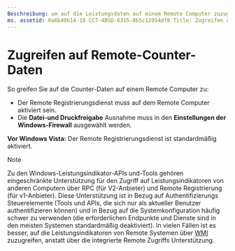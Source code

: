 ```yaml
---
Beschreibung: um auf die Leistungsdaten auf einem Remote Computer zuzugreifen, muss der Remote Registrierungsdienst auf dem Remote Computer aktiviert sein. Die Datei-und Druckfreigabe Ausnahme muss in den Einstellungen der Windows-Firewall ausgewählt werden. vor Windows Vista: der Remote Registrierungsdienst ist standardmäßig aktiviert.
ms. assetid: 0a6b40b14-18 CC7-4BSD-8315-8b5c12954df8 Title: Zugreifen auf Remote-Datenbankdaten. Topic: article ms. Date: 08/17/2020
---
```


# <a name="accessing-remote-counter-data"></a>Zugreifen auf Remote-Counter-Daten

So greifen Sie auf die Counter-Daten auf einem Remote Computer zu:

- Der Remote Registrierungsdienst muss auf dem Remote Computer aktiviert sein.
- Die **Datei-und Druckfreigabe** Ausnahme muss in den **Einstellungen der Windows-Firewall** ausgewählt werden.

**Vor Windows Vista:** Der Remote Registrierungsdienst ist standardmäßig aktiviert.

> [!NOTE]
> Zu den Windows-Leistungsindikator-APIs und-Tools gehören eingeschränkte Unterstützung für den Zugriff auf Leistungsindikatoren von anderen Computern über RPC (für V2-Anbieter) und Remote Registrierung (für v1-Anbieter). Diese Unterstützung ist in Bezug auf Authentifizierungs Steuerelemente (Tools und APIs, die sich nur als aktueller Benutzer authentifizieren können) und in Bezug auf die Systemkonfiguration häufig schwer zu verwenden (die erforderlichen Endpunkte und Dienste sind in den meisten Systemen standardmäßig deaktiviert). In vielen Fällen ist es besser, auf die Leistungsindikatoren von Remote Systemen über [WMI](/windows/desktop/WmiSdk/monitoring-performance-data) zuzugreifen, anstatt über die integrierte Remote Zugriffs Unterstützung.
